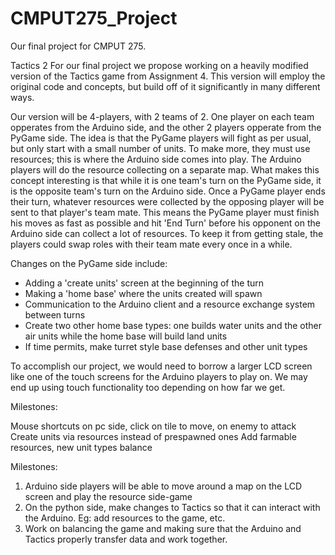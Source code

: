 CMPUT275_Project
================

Our final project for CMPUT 275.

Tactics 2
For our final project we propose working on a heavily modified version of the Tactics game from Assignment 4.
This version will employ the original code and concepts, but build off of it significantly in many different ways. 

Our version will be 4-players, with 2 teams of 2. One player on each team opperates from the Arduino side, and the other 2 players opperate from the PyGame side. The idea is that the PyGame players will fight as per usual, but only start with a small number of units. To make more, they must use resources; this is where the Arduino side comes into play. The Arduino players will do the resource collecting on a separate map. What makes this concept interesting is that while it is one team's turn on the PyGame side, it is the opposite team's turn on the Arduino side. Once a PyGame player ends their turn, whatever resources were collected by the opposing player will be sent to that player's team mate. This means the PyGame player must finish his moves as fast as possible and hit 'End Turn' before his opponent on the Arduino side can collect a lot of resources. To keep it from getting stale, the players could swap roles with their team mate every once in a while.

Changes on the PyGame side include:
- Adding a 'create units' screen at the beginning of the turn
- Making a 'home base' where the units created will spawn
- Communication to the Arduino client and a resource exchange system between turns
- Create two other home base types: one builds water units and the other air units while the home base will build land units
- If time permits, make turret style base defenses and other unit types

To accomplish our project, we would need to borrow a larger LCD screen like one of the touch screens for the Arduino players to play on. We may end up using touch functionality too depending on how far we get.


Milestones:

Mouse shortcuts on pc side, click on tile to move, on enemy to attack
Create units via resources instead of prespawned ones
Add farmable resources, new unit types
balance

Milestones:

1. Arduino side players will be able to move around a map on the LCD screen and play the resource side-game
2. On the python side, make changes to Tactics so that it can interact with the Arduino. Eg: add resources to the game, etc.
3. Work on balancing the game and making sure that the Arduino and Tactics properly transfer data and work together.
